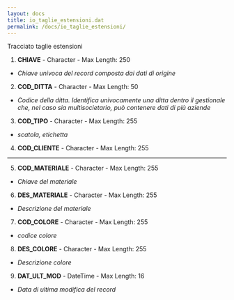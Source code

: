 ```yaml
---
layout: docs
title: io_taglie_estensioni.dat
permalink: /docs/io_taglie_estensioni/
---
```


Tracciato taglie estensioni

1. **CHIAVE** - Character - Max Length: 250
  * *Chiave univoca del record composta dai dati di origine*
2. **COD_DITTA** - Character - Max Length: 50
  * *Codice della ditta. Identifica univocamente una ditta dentro il gestionale che, nel caso sia multisocietario, può contenere dati di più aziende*
3. **COD_TIPO** - Character - Max Length: 255
  * *scatola, etichetta*
4. **COD_CLIENTE** - Character - Max Length: 255
  * **
5. **COD_MATERIALE** - Character - Max Length: 255
  * *Chiave del materiale*
6. **DES_MATERIALE** - Character - Max Length: 255
  * *Descrizione del materiale*
7. **COD_COLORE** - Character - Max Length: 255
  * *codice colore*
8. **DES_COLORE** - Character - Max Length: 255
  * *Descrizione colore*
9. **DAT_ULT_MOD** - DateTime - Max Length: 16
  * *Data di ultima modifica del record*


